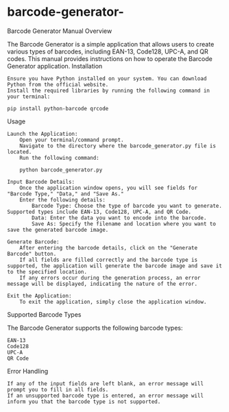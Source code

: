 # barcode-generator-


Barcode Generator Manual
Overview

The Barcode Generator is a simple application that allows users to create various types of barcodes, including EAN-13, Code128, UPC-A, and QR codes. This manual provides instructions on how to operate the Barcode Generator application.
Installation

    Ensure you have Python installed on your system. You can download Python from the official website.
    Install the required libraries by running the following command in your terminal:

    pip install python-barcode qrcode

Usage

    Launch the Application:
        Open your terminal/command prompt.
        Navigate to the directory where the barcode_generator.py file is located.
        Run the following command:

        python barcode_generator.py

    Input Barcode Details:
        Once the application window opens, you will see fields for "Barcode Type," "Data," and "Save As."
        Enter the following details:
            Barcode Type: Choose the type of barcode you want to generate. Supported types include EAN-13, Code128, UPC-A, and QR Code.
            Data: Enter the data you want to encode into the barcode.
            Save As: Specify the filename and location where you want to save the generated barcode image.

    Generate Barcode:
        After entering the barcode details, click on the "Generate Barcode" button.
        If all fields are filled correctly and the barcode type is supported, the application will generate the barcode image and save it to the specified location.
        If any errors occur during the generation process, an error message will be displayed, indicating the nature of the error.

    Exit the Application:
        To exit the application, simply close the application window.

Supported Barcode Types

The Barcode Generator supports the following barcode types:

    EAN-13
    Code128
    UPC-A
    QR Code

Error Handling

    If any of the input fields are left blank, an error message will prompt you to fill in all fields.
    If an unsupported barcode type is entered, an error message will inform you that the barcode type is not supported.
